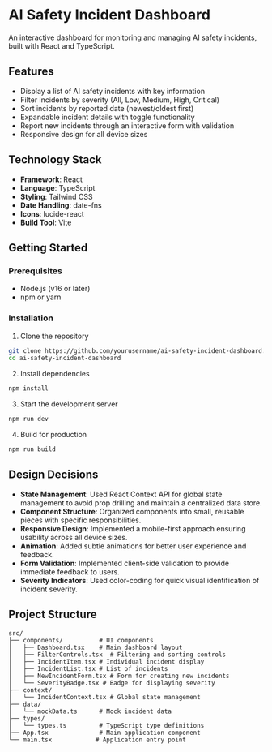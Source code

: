 # AI Safety Incident Dashboard

An interactive dashboard for monitoring and managing AI safety incidents, built with React and TypeScript.

## Features

- Display a list of AI safety incidents with key information
- Filter incidents by severity (All, Low, Medium, High, Critical)
- Sort incidents by reported date (newest/oldest first)
- Expandable incident details with toggle functionality
- Report new incidents through an interactive form with validation
- Responsive design for all device sizes

## Technology Stack

- **Framework**: React
- **Language**: TypeScript
- **Styling**: Tailwind CSS
- **Date Handling**: date-fns
- **Icons**: lucide-react
- **Build Tool**: Vite

## Getting Started

### Prerequisites

- Node.js (v16 or later)
- npm or yarn

### Installation

1. Clone the repository
```bash
git clone https://github.com/yourusername/ai-safety-incident-dashboard.git
cd ai-safety-incident-dashboard
```

2. Install dependencies
```bash
npm install
```

3. Start the development server
```bash
npm run dev
```

4. Build for production
```bash
npm run build
```

## Design Decisions

- **State Management**: Used React Context API for global state management to avoid prop drilling and maintain a centralized data store.
- **Component Structure**: Organized components into small, reusable pieces with specific responsibilities.
- **Responsive Design**: Implemented a mobile-first approach ensuring usability across all device sizes.
- **Animation**: Added subtle animations for better user experience and feedback.
- **Form Validation**: Implemented client-side validation to provide immediate feedback to users.
- **Severity Indicators**: Used color-coding for quick visual identification of incident severity.

## Project Structure

```
src/
├── components/          # UI components
│   ├── Dashboard.tsx    # Main dashboard layout
│   ├── FilterControls.tsx  # Filtering and sorting controls
│   ├── IncidentItem.tsx # Individual incident display
│   ├── IncidentList.tsx # List of incidents
│   ├── NewIncidentForm.tsx # Form for creating new incidents
│   └── SeverityBadge.tsx # Badge for displaying severity
├── context/
│   └── IncidentContext.tsx # Global state management
├── data/
│   └── mockData.ts      # Mock incident data
├── types/
│   └── types.ts         # TypeScript type definitions
├── App.tsx              # Main application component
└── main.tsx            # Application entry point
```